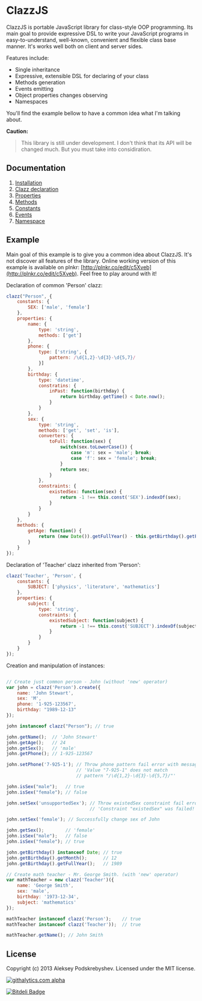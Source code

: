 ClazzJS
=======

ClazzJS is portable JavaScript library for class-style OOP programming. Its main goal to provide expressive DSL to
write your JavaScript programs in easy-to-understand, well-known, convenient and flexible class base manner. It's works
well both on client and server sides.

Features include:
* Single inheritance
* Expressive, extensible DSL for declaring of your class
* Methods generation
* Events emitting
* Object properties changes observing
* Namespaces

You'll find the example bellow to have a common idea what I'm talking about.

**Caution:** 
> This library is still under development. I don't think that its API will be changed much. But you must take into considiration.

Documentation
-------------

1. [Installation](https://github.com/alexpods/ClazzJS/blob/master/docs/1.installation.md)
2. [Clazz declaration](https://github.com/alexpods/ClazzJS/blob/master/docs/2.clazz_declaration.md)
3. [Properties](https://github.com/alexpods/ClazzJS/blob/master/docs/3.properties.md)
4. [Methods](https://github.com/alexpods/ClazzJS/blob/master/docs/4.methods.md)
5. [Constants](https://github.com/alexpods/ClazzJS/blob/master/docs/5.constants.md)
6. [Events](https://github.com/alexpods/ClazzJS/blob/master/docs/6.events.md)
7. [Namespace](https://github.com/alexpods/ClazzJS/blob/master/docs/7.namespaces.md)

Example
--------

Main goal of this example is to give you a common idea about ClazzJS. It's not discover all features of the library. Online working version of this example is available on plnkr: [http://plnkr.co/edit/c5Xveb](http://plnkr.co/edit/c5Xveb). Feel free to play around with it!


Declaration of common 'Person' clazz:
```js
clazz("Person", {
    constants: {
        SEX: ['male', 'female']
    },
    properties: {
        name: {
            type: 'string',
            methods: ['get']
        },
        phone: {
            type: ['string', {
                pattern: /\d{1,2}-\d{3}-\d{5,7}/
            }]
        },
        birthday: {
            type: 'datetime',
            constratins: {
                inPast: function(birthday) {
                    return birthday.getTime() < Date.now();
                }
            }
        },
        sex: {
            type: 'string',
            methods: ['get', 'set', 'is'],
            converters: {
                toFull: function(sex) {
                    switch(sex.toLowerCase()) {
                        case 'm': sex = 'male'; break;
                        case 'f': sex = 'female'; break;
                    }
                    return sex;
                }
            },
            constraints: {
                existedSex: function(sex) {
                    return -1 !== this.const('SEX').indexOf(sex);
                }
            }
        }
    },
    methods: {
        getAge: function() {
            return (new Date()).getFullYear() - this.getBirthday().getFullYear();
        }
    }
});
```

Declaration of 'Teacher' clazz inherited from 'Person':
```js
clazz('Teacher', 'Person', {
    constants: {
        SUBJECT: ['physics', 'literature', 'mathematics']
    },
    properties: {
        subject: {
            type: 'string',
            constraints: {
                existedSubject: function(subject) {
                    return -1 !== this.const('SUBJECT').indexOf(subject);
                }
            }
        }
    }
});
```

Creation and manipulation of instances:
```js

// Create just common person - John (without 'new' operator)
var john = clazz('Person').create({
    name: 'John Stewart',
    sex: 'M',
    phone: '1-925-123567',
    birthday: "1989-12-13"
});

john instanceof clazz("Person"); // true 

john.getName();  // 'John Stewart'
john.getAge();   // 24
john.getSex();   // 'male'
john.getPhone(); // 1-925-123567

john.setPhone('7-925-1'); // Throw phone pattern fail error with message: 
                          // 'Value "7-925-1" does not match
                          // pattern "/\d{1,2}-\d{3}-\d{5,7}/"'

john.isSex("male");   // true
john.isSex("female"); // false

john.setSex('unsupportedSex'); // Throw existedSex constraint fail error with message:
                               // 'Constraint "existedSex" was failed!'

john.setSex('female'); // Successfully change sex of John

john.getSex();        // 'female'
john.isSex("male");   // false
john.isSex("female"); // true

john.getBirthday() instanceof Date; // true
john.getBirthday().getMonth();      // 12
john.getBirthday().getFullYear();   // 1989

// Create math teacher - Mr. George Smith. (with 'new' operator)
var mathTeacher = new clazz('Teacher')({
    name: 'George Smith',
    sex: 'male',
    birthday: '1973-12-34',
    subject: 'mathematics'
});

mathTeacher instanceof clazz('Person');    // true
mathTeacher instanceof clazz('Teacher'));  // true

mathTeacher.getName(); // John Smith
```

License
-------
Copyright (c) 2013 Aleksey Podskrebyshev. Licensed under the MIT license.

[![githalytics.com alpha](https://cruel-carlota.pagodabox.com/5d748264f9d97780c4564ce024981317 "githalytics.com")](http://githalytics.com/alexpods/clazzjs)

[![Bitdeli Badge](https://d2weczhvl823v0.cloudfront.net/alexpods/clazzjs/trend.png)](https://bitdeli.com/free "Bitdeli Badge")


